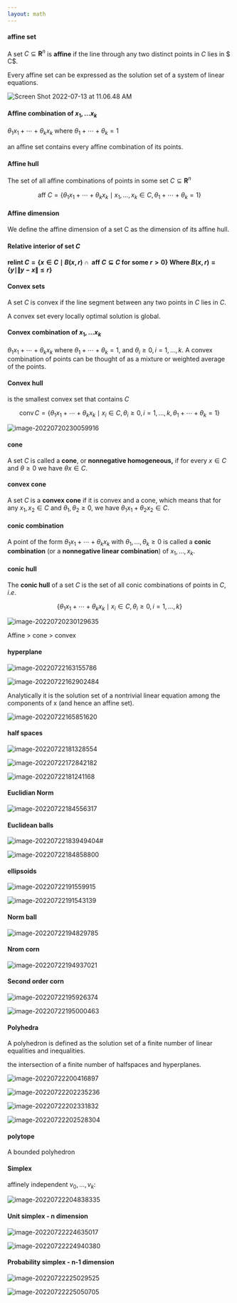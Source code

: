 ```yaml
---
layout: math
---
```


#### affine set

 A set  $C \subseteq \mathbf{R}^{n}$ is **affine** if the line through any two distinct points in $C$ lies in $ C$.

Every affine set can be expressed as the solution set of a system of linear equations.

![Screen Shot 2022-07-13 at 11.06.48 AM](https://live.staticflickr.com/65535/52212234482_fb037e04b7_o.png)

#### Aﬃne combination of $x_1, \ldots x_k$

 $\theta_{1} x_{1}+\cdots+\theta_{k} x_{k}$ where $\theta_{1}+\cdots+\theta_{k}=1$

an aﬃne set contains every aﬃne combination of its points.

#### Affine hull

 The set of all aﬃne combinations of points in some set $C \subseteq \mathbf{R}^{n}$ 

$$\text { aff } C=\left\{\theta_{1} x_{1}+\cdots+\theta_{k} x_{k} \mid x_{1}, \ldots, x_{k} \in C, \theta_{1}+\cdots+\theta_{k}=1\right\}$$

#### Affine dimension

We deﬁne the affine dimension of a set C as the dimension of its aﬃne hull.

#### Relative interior of set $C$

#### $\text { relint } C=\{x \in C \mid B(x, r) \cap \text { aff } C \subseteq C \text { for some } r>0\}$ Where $B(x, r)=\{y \mid\|y-x\| \leq r\}$ 

#### Convex sets

A set $C$ is convex if the line segment between any two points in $C$ lies in $C$.

A convex set every locally optimal solution is global.

#### Convex combination of $x_1, \ldots x_k$

$\theta_{1} x_{1}+\cdots+\theta_{k} x_{k}$ where $\theta_{1}+\cdots+\theta_{k}=1$, and $\theta_{i} \geq 0, i=1, \ldots, k$. A convex combination of points can be thought of as a mixture or weighted average of the points.

#### Convex hull

is the smallest convex set that contains $C$

$$\operatorname{conv} C=\left\{\theta_{1} x_{1}+\cdots+\theta_{k} x_{k} \mid x_{i} \in C, \theta_{i} \geq 0, i=1, \ldots, k, \theta_{1}+\cdots+\theta_{k}=1\right\}$$

![image-20220720230059916](https://s2.loli.net/2022/07/21/CnHvu2MqBWDT9hb.png)

#### cone

A set $C$ is called a **cone**, or **nonnegative homogeneous,** if for every $x \in C$ and $\theta \geq 0$ we have $\theta x \in C$.

#### convex cone

A set $C$ is a **convex cone** if it is convex and a cone, which means that for any $x_{1}, x_{2} \in C$ and $\theta_{1}, \theta_{2} \geq 0$, we have $\theta_{1} x_{1}+\theta_{2} x_{2} \in C$.

#### conic combination

A point of the form $\theta_{1} x_{1}+\cdots+\theta_{k} x_{k}$ with $\theta_{1}, \ldots, \theta_{k} \geq 0$ is called a **conic combination** (or a **nonnegative linear combination**) of $x_{1}, \ldots, x_{k}$.

#### conic hull

The **conic hull** of a set $C$ is the set of all conic combinations of points in $C, i . e .$

$$\left\{\theta_{1} x_{1}+\cdots+\theta_{k} x_{k} \mid x_{i} \in C, \theta_{i} \geq 0, i=1, \ldots, k\right\}$$

![image-20220720230129635](https://s2.loli.net/2022/07/21/v31At7FGOTU4RzN.png)

Affine > cone > convex

#### hyperplane

![image-20220722163155786](https://s2.loli.net/2022/07/22/Ydh2nXMrkDjLuvS.png)

![image-20220722162902484](https://s2.loli.net/2022/07/22/8hpXyIa1v745WTJ.png)

Analytically it is the solution set of a nontrivial linear equation among the components of x (and hence an affine set).



![image-20220722165851620](https://s2.loli.net/2022/07/22/5y9x6NkRUfHzWGK.png)

#### half spaces

![image-20220722181328554](https://s2.loli.net/2022/07/23/Gp5JqTnAgd6EkcN.png)

![image-20220722172842182](https://s2.loli.net/2022/07/22/9q4mciNLgvZxdOW.png)

![image-20220722181241168](https://s2.loli.net/2022/07/23/faeQwkmHzEKWAd1.png)

#### Euclidian Norm

![image-20220722184556317](https://s2.loli.net/2022/07/23/n4SQJ1Wf7m2ibyM.png)

#### Euclidean balls

![image-20220722183949404](https://s2.loli.net/2022/07/23/hcZMC5a36DWOJw1.png)#

![image-20220722184858800](https://s2.loli.net/2022/07/23/YzWkFgQin83ROIf.png)

#### ellipsoids

![image-20220722191559915](https://s2.loli.net/2022/07/23/AS8kJ1Wxyqf6lHs.png)

![image-20220722191543139](https://s2.loli.net/2022/07/23/le2ThV4dsZWngiX.png)

#### Norm ball

![image-20220722194829785](https://s2.loli.net/2022/07/23/jyufSWVli7R4IZB.png)

#### Nrom corn

![image-20220722194937021](https://s2.loli.net/2022/07/23/8eH7KlCo4tuORQS.png)

#### Second order corn

![image-20220722195926374](https://s2.loli.net/2022/07/23/TFiKftBJNa5rPDk.png)

![image-20220722195000463](https://s2.loli.net/2022/07/23/Tj9hkfE23OYBzPs.png)

#### Polyhedra

A polyhedron is defined as the solution set of a finite number of linear equalities and inequalities.

the intersection of a finite number of halfspaces and hyperplanes.

![image-20220722200416897](https://s2.loli.net/2022/07/23/Sg1szaQ5vjB8MVt.png)

![image-20220722202235236](https://s2.loli.net/2022/07/23/nATwbe4iOBq63um.png)

![image-20220722202331832](https://s2.loli.net/2022/07/23/vKigXVm5CPa6syI.png)

![image-20220722202528304](https://s2.loli.net/2022/07/23/DNhcrEnZ1uqJIQT.png)

#### polytope

A bounded polyhedron

#### Simplex

affinely independent $v_0,\ldots ,v_k$:

![image-20220722204838335](https://s2.loli.net/2022/07/23/DcoqXLnENy25iKM.png)

#### Unit simplex - n dimension

![image-20220722224635017](https://s2.loli.net/2022/07/23/nAFIRUxpsKft1iJ.png)

![image-20220722224940380](https://s2.loli.net/2022/07/23/TJYot6RGrcI9Mbf.png)

#### Probability simplex - n-1 dimension

![image-20220722225029525](https://s2.loli.net/2022/07/23/oYiL6f4uVCrF1Dv.png)

![image-20220722225050705](https://s2.loli.net/2022/07/23/SFOxVqdUk4e87mD.png)